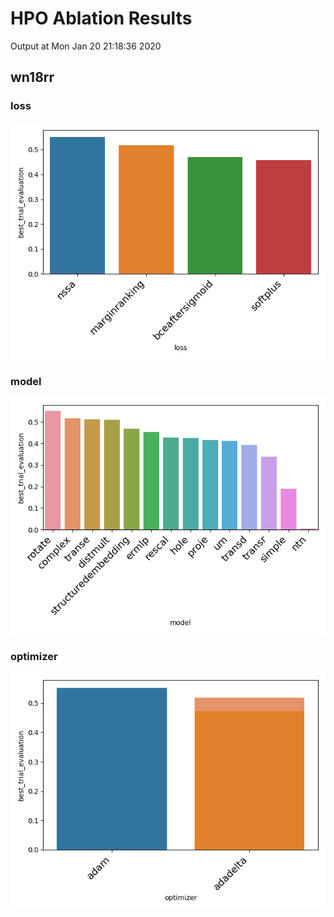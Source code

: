 # HPO Ablation Results

Output at Mon Jan 20 21:18:36 2020

## wn18rr

### loss

<img src="wn18rr_loss.png" />

### model

<img src="wn18rr_model.png" />

### optimizer

<img src="wn18rr_optimizer.png" />

